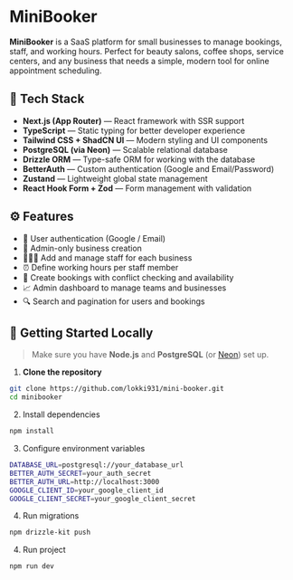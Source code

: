 # MiniBooker

**MiniBooker** is a SaaS platform for small businesses to manage bookings, staff, and working hours. Perfect for beauty salons, coffee shops, service centers, and any business that needs a simple, modern tool for online appointment scheduling.

## 🔧 Tech Stack

- **Next.js (App Router)** — React framework with SSR support
- **TypeScript** — Static typing for better developer experience
- **Tailwind CSS + ShadCN UI** — Modern styling and UI components
- **PostgreSQL (via Neon)** — Scalable relational database
- **Drizzle ORM** — Type-safe ORM for working with the database
- **BetterAuth** — Custom authentication (Google and Email/Password)
- **Zustand** — Lightweight global state management
- **React Hook Form + Zod** — Form management with validation

## ⚙️ Features

- 👥 User authentication (Google / Email)
- 🧾 Admin-only business creation
- 🧑‍🤝‍🧑 Add and manage staff for each business
- ⏰ Define working hours per staff member
- 📅 Create bookings with conflict checking and availability
- 📈 Admin dashboard to manage teams and businesses
- 🔍 Search and pagination for users and bookings

## 🚀 Getting Started Locally

> Make sure you have **Node.js** and **PostgreSQL** (or [Neon](https://neon.tech)) set up.

1. **Clone the repository**

```bash
git clone https://github.com/lokki931/mini-booker.git
cd minibooker
```

2. Install dependencies

```bash
npm install
```

3. Configure environment variables

```bash
DATABASE_URL=postgresql://your_database_url
BETTER_AUTH_SECRET=your_auth_secret
BETTER_AUTH_URL=http://localhost:3000
GOOGLE_CLIENT_ID=your_google_client_id
GOOGLE_CLIENT_SECRET=your_google_client_secret
```

4. Run migrations

```bash
npm drizzle-kit push
```

4. Run project

```bash
npm run dev
```
